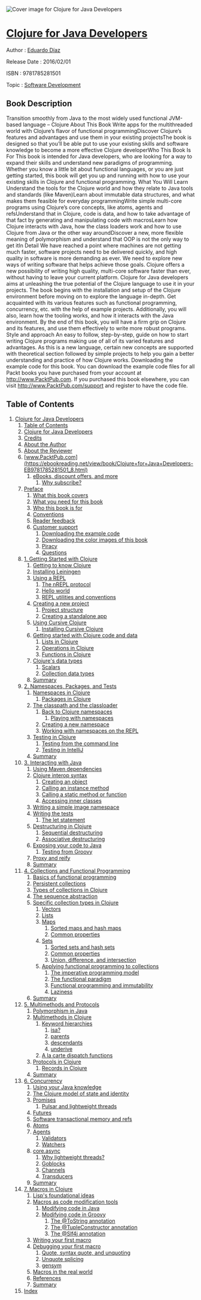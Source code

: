 ![Cover image for Clojure for Java Developers](https://imgdetail.ebookreading.net/cover/cover/software_development/EB9781785281501.jpg)

[Clojure for Java Developers](https://ebookreading.net/view/book/Clojure+for+Java+Developers-EB9781785281501_1.html "Clojure for Java Developers")
====================================================================================================================

Author : [Eduardo Díaz](https://ebookreading.net/search/author/Eduardo+D%C3%ADaz)

Release Date : 2016/02/01

ISBN : 9781785281501

Topic : [Software Development](https://ebookreading.net/search/category/software-development)

Book Description
-----------------

Transition smoothly from Java to the most widely used functional JVM-based language – Clojure
About This Book
Write apps for the multithreaded world with Clojure’s flavor of functional programmingDiscover Clojure’s features and advantages and use them in your existing projectsThe book is designed so that you’ll be able put to use your existing skills and software knowledge to become a more effective Clojure developerWho This Book Is For
This book is intended for Java developers, who are looking for a way to expand their skills and understand new paradigms of programming. Whether you know a little bit about functional languages, or you are just getting started, this book will get you up and running with how to use your existing skills in Clojure and functional programming.
What You Will Learn
Understand the tools for the Clojure world and how they relate to Java tools and standards (like Maven)Learn about immutable data structures, and what makes them feasible for everyday programmingWrite simple multi-core programs using Clojure’s core concepts, like atoms, agents and refsUnderstand that in Clojure, code is data, and how to take advantage of that fact by generating and manipulating code with macrosLearn how Clojure interacts with Java, how the class loaders work and how to use Clojure from Java or the other way aroundDiscover a new, more flexible meaning of polymorphism and understand that OOP is not the only way to get itIn Detail
We have reached a point where machines are not getting much faster, software projects need to be delivered quickly, and high quality in software is more demanding as ever.
We need to explore new ways of writing software that helps achieve those goals. Clojure offers a new possibility of writing high quality, multi-core software faster than ever, without having to leave your current platform.
Clojure for Java developers aims at unleashing the true potential of the Clojure language to use it in your projects. The book begins with the installation and setup of the Clojure environment before moving on to explore the language in-depth. Get acquainted with its various features such as functional programming, concurrency, etc. with the help of example projects. Additionally, you will also, learn how the tooling works, and how it interacts with the Java environment.
By the end of this book, you will have a firm grip on Clojure and its features, and use them effectively to write more robust programs.
Style and approach
An easy to follow, step-by-step, guide on how to start writing Clojure programs making use of all of its varied features and advantages. As this is a new language, certain new concepts are supported with theoretical section followed by simple projects to help you gain a better understanding and practice of how Clojure works.
Downloading the example code for this book. You can download the example code files for all Packt books you have purchased from your account at http://www.PacktPub.com. If you purchased this book elsewhere, you can visit http://www.PacktPub.com/support and register to have the code file.
              
Table of Contents
-----------------

1. [Clojure for Java Developers](https://ebookreading.net/view/book/Clojure+for+Java+Developers-EB9781785281501_3.html)
    1. [Table of Contents](https://ebookreading.net/view/book/Clojure+for+Java+Developers-EB9781785281501_2.html)
    1. [Clojure for Java Developers](https://ebookreading.net/view/book/Clojure+for+Java+Developers-EB9781785281501_4.html)
    1. [Credits](https://ebookreading.net/view/book/Clojure+for+Java+Developers-EB9781785281501_5.html)
    1. [About the Author](https://ebookreading.net/view/book/Clojure+for+Java+Developers-EB9781785281501_6.html)
    1. [About the Reviewer](https://ebookreading.net/view/book/Clojure+for+Java+Developers-EB9781785281501_7.html)
    1. [www.PacktPub.com](https://ebookreading.net/view/book/Clojure+for+Java+Developers-EB9781785281501_8.html)
        1. [eBooks, discount offers, and more](https://ebookreading.net/view/book/Clojure+for+Java+Developers-EB9781785281501_8.html#ch00lvl1sec01)
            1. [Why subscribe?](https://ebookreading.net/view/book/Clojure+for+Java+Developers-EB9781785281501_8.html#ch00lvl2sec01)
    1. [Preface](https://ebookreading.net/view/book/Clojure+for+Java+Developers-EB9781785281501_9.html)
        1. [What this book covers](https://ebookreading.net/view/book/Clojure+for+Java+Developers-EB9781785281501_9.html#ch00lvl1sec02)
        1. [What you need for this book](https://ebookreading.net/view/book/Clojure+for+Java+Developers-EB9781785281501_10.html)
        1. [Who this book is for](https://ebookreading.net/view/book/Clojure+for+Java+Developers-EB9781785281501_11.html)
        1. [Conventions](https://ebookreading.net/view/book/Clojure+for+Java+Developers-EB9781785281501_12.html)
        1. [Reader feedback](https://ebookreading.net/view/book/Clojure+for+Java+Developers-EB9781785281501_13.html)
        1. [Customer support](https://ebookreading.net/view/book/Clojure+for+Java+Developers-EB9781785281501_14.html)
            1. [Downloading the example code](https://ebookreading.net/view/book/Clojure+for+Java+Developers-EB9781785281501_14.html#ch00lvl2sec02)
            1. [Downloading the color images of this book](https://ebookreading.net/view/book/Clojure+for+Java+Developers-EB9781785281501_14.html#ch00lvl2sec03)
            1. [Piracy](https://ebookreading.net/view/book/Clojure+for+Java+Developers-EB9781785281501_14.html#ch00lvl2sec04)
            1. [Questions](https://ebookreading.net/view/book/Clojure+for+Java+Developers-EB9781785281501_14.html#ch00lvl2sec05)
    1. [1. Getting Started with Clojure](https://ebookreading.net/view/book/Clojure+for+Java+Developers-EB9781785281501_15.html)
        1. [Getting to know Clojure](https://ebookreading.net/view/book/Clojure+for+Java+Developers-EB9781785281501_15.html#ch01lvl1sec08)
        1. [Installing Leiningen](https://ebookreading.net/view/book/Clojure+for+Java+Developers-EB9781785281501_16.html)
        1. [Using a REPL](https://ebookreading.net/view/book/Clojure+for+Java+Developers-EB9781785281501_17.html)
            1. [The nREPL protocol](https://ebookreading.net/view/book/Clojure+for+Java+Developers-EB9781785281501_17.html#ch01lvl2sec06)
            1. [Hello world](https://ebookreading.net/view/book/Clojure+for+Java+Developers-EB9781785281501_17.html#ch01lvl2sec07)
            1. [REPL utilities and conventions](https://ebookreading.net/view/book/Clojure+for+Java+Developers-EB9781785281501_17.html#ch01lvl2sec08)
        1. [Creating a new project](https://ebookreading.net/view/book/Clojure+for+Java+Developers-EB9781785281501_18.html)
            1. [Project structure](https://ebookreading.net/view/book/Clojure+for+Java+Developers-EB9781785281501_18.html#ch01lvl2sec09)
            1. [Creating a standalone app](https://ebookreading.net/view/book/Clojure+for+Java+Developers-EB9781785281501_18.html#ch01lvl2sec10)
        1. [Using Cursive Clojure](https://ebookreading.net/view/book/Clojure+for+Java+Developers-EB9781785281501_19.html)
            1. [Installing Cursive Clojure](https://ebookreading.net/view/book/Clojure+for+Java+Developers-EB9781785281501_19.html#ch01lvl2sec11)
        1. [Getting started with Clojure code and data](https://ebookreading.net/view/book/Clojure+for+Java+Developers-EB9781785281501_20.html)
            1. [Lists in Clojure](https://ebookreading.net/view/book/Clojure+for+Java+Developers-EB9781785281501_20.html#ch01lvl2sec12)
            1. [Operations in Clojure](https://ebookreading.net/view/book/Clojure+for+Java+Developers-EB9781785281501_20.html#ch01lvl2sec13)
            1. [Functions in Clojure](https://ebookreading.net/view/book/Clojure+for+Java+Developers-EB9781785281501_20.html#ch01lvl2sec14)
        1. [Clojure&#39;s data types](https://ebookreading.net/view/book/Clojure+for+Java+Developers-EB9781785281501_21.html)
            1. [Scalars](https://ebookreading.net/view/book/Clojure+for+Java+Developers-EB9781785281501_21.html#ch01lvl2sec15)
            1. [Collection data types](https://ebookreading.net/view/book/Clojure+for+Java+Developers-EB9781785281501_21.html#ch01lvl2sec16)
        1. [Summary](https://ebookreading.net/view/book/Clojure+for+Java+Developers-EB9781785281501_22.html)
    1. [2. Namespaces, Packages, and Tests](https://ebookreading.net/view/book/Clojure+for+Java+Developers-EB9781785281501_23.html)
        1. [Namespaces in Clojure](https://ebookreading.net/view/book/Clojure+for+Java+Developers-EB9781785281501_23.html#ch02lvl1sec16)
            1. [Packages in Clojure](https://ebookreading.net/view/book/Clojure+for+Java+Developers-EB9781785281501_23.html#ch02lvl2sec17)
        1. [The classpath and the classloader](https://ebookreading.net/view/book/Clojure+for+Java+Developers-EB9781785281501_24.html)
            1. [Back to Clojure namespaces](https://ebookreading.net/view/book/Clojure+for+Java+Developers-EB9781785281501_24.html#ch02lvl2sec18)
                1. [Playing with namespaces](https://ebookreading.net/view/book/Clojure+for+Java+Developers-EB9781785281501_24.html#ch02lvl3sec01)
            1. [Creating a new namespace](https://ebookreading.net/view/book/Clojure+for+Java+Developers-EB9781785281501_24.html#ch02lvl2sec19)
            1. [Working with namespaces on the REPL](https://ebookreading.net/view/book/Clojure+for+Java+Developers-EB9781785281501_24.html#ch02lvl2sec20)
        1. [Testing in Clojure](https://ebookreading.net/view/book/Clojure+for+Java+Developers-EB9781785281501_25.html)
            1. [Testing from the command line](https://ebookreading.net/view/book/Clojure+for+Java+Developers-EB9781785281501_25.html#ch02lvl2sec21)
            1. [Testing in IntelliJ](https://ebookreading.net/view/book/Clojure+for+Java+Developers-EB9781785281501_25.html#ch02lvl2sec22)
        1. [Summary](https://ebookreading.net/view/book/Clojure+for+Java+Developers-EB9781785281501_26.html)
    1. [3. Interacting with Java](https://ebookreading.net/view/book/Clojure+for+Java+Developers-EB9781785281501_27.html)
        1. [Using Maven dependencies](https://ebookreading.net/view/book/Clojure+for+Java+Developers-EB9781785281501_27.html#ch03lvl1sec20)
        1. [Clojure interop syntax](https://ebookreading.net/view/book/Clojure+for+Java+Developers-EB9781785281501_28.html)
            1. [Creating an object](https://ebookreading.net/view/book/Clojure+for+Java+Developers-EB9781785281501_28.html#ch03lvl2sec23)
            1. [Calling an instance method](https://ebookreading.net/view/book/Clojure+for+Java+Developers-EB9781785281501_28.html#ch03lvl2sec24)
            1. [Calling a static method or function](https://ebookreading.net/view/book/Clojure+for+Java+Developers-EB9781785281501_28.html#ch03lvl2sec25)
            1. [Accessing inner classes](https://ebookreading.net/view/book/Clojure+for+Java+Developers-EB9781785281501_28.html#ch03lvl2sec26)
        1. [Writing a simple image namespace](https://ebookreading.net/view/book/Clojure+for+Java+Developers-EB9781785281501_29.html)
        1. [Writing the tests](https://ebookreading.net/view/book/Clojure+for+Java+Developers-EB9781785281501_30.html)
            1. [The let statement](https://ebookreading.net/view/book/Clojure+for+Java+Developers-EB9781785281501_30.html#ch03lvl2sec27)
        1. [Destructuring in Clojure](https://ebookreading.net/view/book/Clojure+for+Java+Developers-EB9781785281501_31.html)
            1. [Sequential destructuring](https://ebookreading.net/view/book/Clojure+for+Java+Developers-EB9781785281501_31.html#ch03lvl2sec28)
            1. [Associative destructuring](https://ebookreading.net/view/book/Clojure+for+Java+Developers-EB9781785281501_31.html#ch03lvl2sec29)
        1. [Exposing your code to Java](https://ebookreading.net/view/book/Clojure+for+Java+Developers-EB9781785281501_32.html)
            1. [Testing from Groovy](https://ebookreading.net/view/book/Clojure+for+Java+Developers-EB9781785281501_32.html#ch03lvl2sec30)
        1. [Proxy and reify](https://ebookreading.net/view/book/Clojure+for+Java+Developers-EB9781785281501_33.html)
        1. [Summary](https://ebookreading.net/view/book/Clojure+for+Java+Developers-EB9781785281501_34.html)
    1. [4. Collections and Functional Programming](https://ebookreading.net/view/book/Clojure+for+Java+Developers-EB9781785281501_35.html)
        1. [Basics of functional programming](https://ebookreading.net/view/book/Clojure+for+Java+Developers-EB9781785281501_35.html#ch04lvl1sec28)
        1. [Persistent collections](https://ebookreading.net/view/book/Clojure+for+Java+Developers-EB9781785281501_36.html)
        1. [Types of collections in Clojure](https://ebookreading.net/view/book/Clojure+for+Java+Developers-EB9781785281501_37.html)
        1. [The sequence abstraction](https://ebookreading.net/view/book/Clojure+for+Java+Developers-EB9781785281501_38.html)
        1. [Specific collection types in Clojure](https://ebookreading.net/view/book/Clojure+for+Java+Developers-EB9781785281501_39.html)
            1. [Vectors](https://ebookreading.net/view/book/Clojure+for+Java+Developers-EB9781785281501_39.html#ch04lvl2sec31)
            1. [Lists](https://ebookreading.net/view/book/Clojure+for+Java+Developers-EB9781785281501_39.html#ch04lvl2sec32)
            1. [Maps](https://ebookreading.net/view/book/Clojure+for+Java+Developers-EB9781785281501_39.html#ch04lvl2sec33)
                1. [Sorted maps and hash maps](https://ebookreading.net/view/book/Clojure+for+Java+Developers-EB9781785281501_39.html#ch04lvl3sec02)
                1. [Common properties](https://ebookreading.net/view/book/Clojure+for+Java+Developers-EB9781785281501_39.html#ch04lvl3sec03)
            1. [Sets](https://ebookreading.net/view/book/Clojure+for+Java+Developers-EB9781785281501_39.html#ch04lvl2sec34)
                1. [Sorted sets and hash sets](https://ebookreading.net/view/book/Clojure+for+Java+Developers-EB9781785281501_39.html#ch04lvl3sec04)
                1. [Common properties](https://ebookreading.net/view/book/Clojure+for+Java+Developers-EB9781785281501_39.html#ch04lvl3sec05)
                1. [Union, difference, and intersection](https://ebookreading.net/view/book/Clojure+for+Java+Developers-EB9781785281501_39.html#ch04lvl3sec06)
            1. [Applying functional programming to collections](https://ebookreading.net/view/book/Clojure+for+Java+Developers-EB9781785281501_39.html#ch04lvl2sec35)
                1. [The imperative programming model](https://ebookreading.net/view/book/Clojure+for+Java+Developers-EB9781785281501_39.html#ch04lvl3sec07)
                1. [The functional paradigm](https://ebookreading.net/view/book/Clojure+for+Java+Developers-EB9781785281501_39.html#ch04lvl3sec08)
                1. [Functional programming and immutability](https://ebookreading.net/view/book/Clojure+for+Java+Developers-EB9781785281501_39.html#ch04lvl3sec09)
                1. [Laziness](https://ebookreading.net/view/book/Clojure+for+Java+Developers-EB9781785281501_39.html#ch04lvl3sec10)
        1. [Summary](https://ebookreading.net/view/book/Clojure+for+Java+Developers-EB9781785281501_40.html)
    1. [5. Multimethods and Protocols](https://ebookreading.net/view/book/Clojure+for+Java+Developers-EB9781785281501_41.html)
        1. [Polymorphism in Java](https://ebookreading.net/view/book/Clojure+for+Java+Developers-EB9781785281501_41.html#ch05lvl1sec34)
        1. [Multimethods in Clojure](https://ebookreading.net/view/book/Clojure+for+Java+Developers-EB9781785281501_42.html)
            1. [Keyword hierarchies](https://ebookreading.net/view/book/Clojure+for+Java+Developers-EB9781785281501_42.html#ch05lvl2sec36)
                1. [isa?](https://ebookreading.net/view/book/Clojure+for+Java+Developers-EB9781785281501_42.html#ch05lvl3sec11)
                1. [parents](https://ebookreading.net/view/book/Clojure+for+Java+Developers-EB9781785281501_42.html#ch05lvl3sec12)
                1. [descendants](https://ebookreading.net/view/book/Clojure+for+Java+Developers-EB9781785281501_42.html#ch05lvl3sec13)
                1. [underive](https://ebookreading.net/view/book/Clojure+for+Java+Developers-EB9781785281501_42.html#ch05lvl3sec14)
            1. [A la carte dispatch functions](https://ebookreading.net/view/book/Clojure+for+Java+Developers-EB9781785281501_42.html#ch05lvl2sec37)
        1. [Protocols in Clojure](https://ebookreading.net/view/book/Clojure+for+Java+Developers-EB9781785281501_43.html)
            1. [Records in Clojure](https://ebookreading.net/view/book/Clojure+for+Java+Developers-EB9781785281501_43.html#ch05lvl2sec38)
        1. [Summary](https://ebookreading.net/view/book/Clojure+for+Java+Developers-EB9781785281501_44.html)
    1. [6. Concurrency](https://ebookreading.net/view/book/Clojure+for+Java+Developers-EB9781785281501_45.html)
        1. [Using your Java knowledge](https://ebookreading.net/view/book/Clojure+for+Java+Developers-EB9781785281501_45.html#ch06lvl1sec38)
        1. [The Clojure model of state and identity](https://ebookreading.net/view/book/Clojure+for+Java+Developers-EB9781785281501_46.html)
        1. [Promises](https://ebookreading.net/view/book/Clojure+for+Java+Developers-EB9781785281501_47.html)
            1. [Pulsar and lightweight threads](https://ebookreading.net/view/book/Clojure+for+Java+Developers-EB9781785281501_47.html#ch06lvl2sec39)
        1. [Futures](https://ebookreading.net/view/book/Clojure+for+Java+Developers-EB9781785281501_48.html)
        1. [Software transactional memory and refs](https://ebookreading.net/view/book/Clojure+for+Java+Developers-EB9781785281501_49.html)
        1. [Atoms](https://ebookreading.net/view/book/Clojure+for+Java+Developers-EB9781785281501_50.html)
        1. [Agents](https://ebookreading.net/view/book/Clojure+for+Java+Developers-EB9781785281501_51.html)
            1. [Validators](https://ebookreading.net/view/book/Clojure+for+Java+Developers-EB9781785281501_51.html#ch06lvl2sec40)
            1. [Watchers](https://ebookreading.net/view/book/Clojure+for+Java+Developers-EB9781785281501_51.html#ch06lvl2sec41)
        1. [core.async](https://ebookreading.net/view/book/Clojure+for+Java+Developers-EB9781785281501_52.html)
            1. [Why lightweight threads?](https://ebookreading.net/view/book/Clojure+for+Java+Developers-EB9781785281501_52.html#ch06lvl2sec42)
            1. [Goblocks](https://ebookreading.net/view/book/Clojure+for+Java+Developers-EB9781785281501_52.html#ch06lvl2sec43)
            1. [Channels](https://ebookreading.net/view/book/Clojure+for+Java+Developers-EB9781785281501_52.html#ch06lvl2sec44)
            1. [Transducers](https://ebookreading.net/view/book/Clojure+for+Java+Developers-EB9781785281501_52.html#ch06lvl2sec45)
        1. [Summary](https://ebookreading.net/view/book/Clojure+for+Java+Developers-EB9781785281501_53.html)
    1. [7. Macros in Clojure](https://ebookreading.net/view/book/Clojure+for+Java+Developers-EB9781785281501_54.html)
        1. [Lisp&#39;s foundational ideas](https://ebookreading.net/view/book/Clojure+for+Java+Developers-EB9781785281501_54.html#ch07lvl1sec47)
        1. [Macros as code modification tools](https://ebookreading.net/view/book/Clojure+for+Java+Developers-EB9781785281501_55.html)
            1. [Modifying code in Java](https://ebookreading.net/view/book/Clojure+for+Java+Developers-EB9781785281501_55.html#ch07lvl2sec46)
            1. [Modifying code in Groovy](https://ebookreading.net/view/book/Clojure+for+Java+Developers-EB9781785281501_55.html#ch07lvl2sec47)
                1. [The @ToString annotation](https://ebookreading.net/view/book/Clojure+for+Java+Developers-EB9781785281501_55.html#ch07lvl3sec15)
                1. [The @TupleConstructor annotation](https://ebookreading.net/view/book/Clojure+for+Java+Developers-EB9781785281501_55.html#ch07lvl3sec16)
                1. [The @Slf4j annotation](https://ebookreading.net/view/book/Clojure+for+Java+Developers-EB9781785281501_55.html#ch07lvl3sec17)
        1. [Writing your first macro](https://ebookreading.net/view/book/Clojure+for+Java+Developers-EB9781785281501_56.html)
        1. [Debugging your first macro](https://ebookreading.net/view/book/Clojure+for+Java+Developers-EB9781785281501_57.html)
            1. [Quote, syntax quote, and unquoting](https://ebookreading.net/view/book/Clojure+for+Java+Developers-EB9781785281501_57.html#ch07lvl2sec48)
            1. [Unquote splicing](https://ebookreading.net/view/book/Clojure+for+Java+Developers-EB9781785281501_57.html#ch07lvl2sec49)
            1. [gensym](https://ebookreading.net/view/book/Clojure+for+Java+Developers-EB9781785281501_57.html#ch07lvl2sec50)
        1. [Macros in the real world](https://ebookreading.net/view/book/Clojure+for+Java+Developers-EB9781785281501_58.html)
        1. [References](https://ebookreading.net/view/book/Clojure+for+Java+Developers-EB9781785281501_59.html)
        1. [Summary](https://ebookreading.net/view/book/Clojure+for+Java+Developers-EB9781785281501_60.html)
    1. [Index](https://ebookreading.net/view/book/Clojure+for+Java+Developers-EB9781785281501_61.html)
